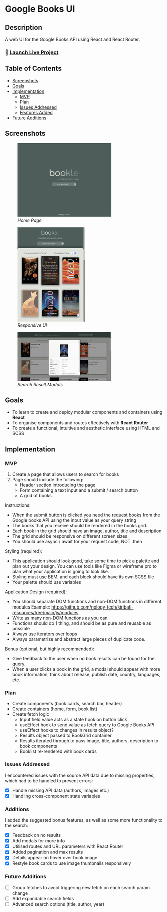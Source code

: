 # Google Books UI

## Description

A web UI for the Google Books API using React and React Router.

### 🚀 [Launch Live Project](https://austnly.github.io/books-app/)

## Table of Contents

-   [Screenshots](#screenshots)
-   [Goals](#goals)
-   [Implementation](#implementation)
    -   [MVP](#mvp)
    -   [Plan](#plan)
    -   [Issues Addressed](#issues-addressed)
    -   [Features Added](#additions)
-   [Future Additions](#future-additions)

## Screenshots

<figure>
<img src="./src/assets/img/homepage.png" width="300px" alt="Home Page" />
<figcaption><i>Home Page</i></figcaption>
</figure>

<figure>
<img src="./src/assets/img/small.png" height="300px" alt="Small Screen UI" />
<figcaption><i>Responsive UI</i></figcaption>
</figure>

<figure>
<img src="./src/assets/img/modal.png" width="300px" alt="Search Result Modals" />
<figcaption><i>Search Result Modals</i></figcaption>
</figure>

## Goals

-   To learn to create and deploy modular components and containers using **React**
-   To organise components and routes effectively with **React Router**
-   To create a functional, intuitive and aesthetic interface using HTML and SCSS

## Implementation

### MVP

1. Create a page that allows users to search for books
1. Page should include the following:
    - Header section introducing the page
    - Form containing a text input and a submit / search button
    - A grid of books

Instructions:

-   When the submit button is clicked you need the request books from the Google books API using the input value as your query string
-   The books that you receive should be rendered in the books grid.
-   Each book in the grid should have an image, author, title and description
-   The grid should be responsive on different screen sizes
-   You should use async / await for your request code, NOT .then

Styling (required):

-   This application should look good, take some time to pick a palette and plan out your design. You can use tools like Figma or wireframe pro to plan what your application is going to look like.
-   Styling must use BEM, and each block should have its own SCSS file
-   Your palette should use variables

Application Design (required):

-   You should separate DOM functions and non-DOM functions in different modules Example: https://github.com/nology-tech/kiribati-resources/tree/main/js/modules
-   Write as many non-DOM functions as you can
-   Functions should do 1 thing, and should be as pure and reusable as possible
-   Always use iterators over loops
-   Always parametrize and abstract large pieces of duplicate code.

Bonus (optional, but highly recommended):

-   Give feedback to the user when no book results can be found for the query.
-   When a user clicks a book in the grid, a modal should appear with more book information, think about release, publish date, country, languages, etc.

### Plan

-   Create components (book cards, search bar, header)
-   Create containers (home, form, book list)
-   Create fetch logic
    -   Input field value acts as a state hook on button click
    -   useEffect hook to send value as fetch query to Google Books API
    -   useEffect hooks to changes in results object?
    -   Results object passed to BookGrid container
    -   Results iterated through to pass image, title, authors, description to book components
    -   Booklist re-rendered with book cards

### Issues Addressed

I encountered issues with the source API data due to missing properties, which had to be handled to prevent errors:

-   [x] Handle missing API data (authors, images etc.)
-   [x] Handling cross-component state variables

### Additions

I added the suggested bonus features, as well as some more functionality to the search:

-   [x] Feedback on no results
-   [x] Add modals for more info
-   [x] Utilised routes and URL parameters with React Router
-   [x] Added pagination and max results
-   [x] Details appear on hover over book image
-   [x] Restyle book cards to use image thumbnails responsively

### Future Additions

-   [ ] Group fetches to avoid triggering new fetch on each search param change
-   [ ] Add expandable search fields
-   [ ] Advanced search options (title, author, year)
